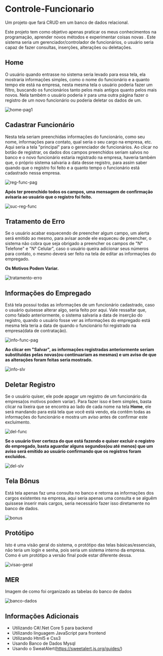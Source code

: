# Controle-Funcionario
Um projeto que fará CRUD em um banco de dados relacional.

Este projeto tem como objetivo apenas praticar os meus conhecimentos na programação, aprender novos métodos e experimentar coisas novas . Este sistema seria
um gerenciador/controlador de funcionários, o usuário seria capaz de fazer consultas, inserções, alterações ou deletações.

## Home

O usuário quando entrasse no sistema seria levado para essa tela, ela mostraria informações simples, como o nome do funcionário e a
quanto tempo ele está na empresa, nesta mesma tela o usuário poderia fazer um filtro, buscando os funcionários tanto pelos mais antigos
quanto pelos mais novos. Nela também o usuário poderia ir para uma outra página fazer o registro de um novo funcionário ou poderia deletar
os dados de um.

![home-pag1](https://user-images.githubusercontent.com/87936511/154603971-cbf35caf-002c-4489-b74c-2f13663fabf3.png)

## Cadastrar Funcionário

Nesta tela seriam preenchidas informações do funcionário, como seu nome, informações para contato, qual seria o seu cargo na empresa, etc. Aqui seria a tela "principal"
para o gerenciador de funcionários. Ao clicar no botão de registrar, os dados dos campos preenchidos seriam salvos no banco e o novo funcionário estaria registrado na empresa,
haveria também que, o próprio sistema salvaria a data desse registro, para assim saber quando que o registro foi feito e a quanto tempo o funcionário está cadastrado nessa empresa.

![reg-func-pag](https://user-images.githubusercontent.com/87936511/154781378-dd3477e8-2bea-4b86-829b-a8e22b57e415.png)

<strong>Após ter preenchido todos os campos, uma mensagem de confirmação avisaria ao usuário que o registro foi feito.</strong>
 
![suc-reg-func](https://user-images.githubusercontent.com/87936511/154604690-587f6dc2-e1f8-4bc5-879f-d5990cad43e4.png)

## Tratamento de Erro

Se o usuário acabar esquecendo de preencher algum campo, um alerta será emitido ao mesmo, para avisar aonde ele esqueceu de preencher, o sistema não cobra que seja obrigado a 
preencher os campos de "N° Telefone" e "N° Celular", caso o usuário queira adicionar seus números para contato, o mesmo deverá ser feito na tela de editar as informações do empregado.

<strong>Os Motivos Podem Variar.</strong>

![tratamento-erro](https://user-images.githubusercontent.com/87936511/154817338-7e765b26-2ace-4d0d-bc57-95a6e30e4645.png)

## Informações do Empregado

Está tela possui todas as informações de um funcionário cadastrado, caso o usuário quisesse alterar algo, seria feito por aqui. Vale ressaltar que, como falado anteriormente,
o sistema salvaria a data de inserção do registro, quando o usuário fosse ver as informações do empregado está mesma tela teria a data de quando o funcionário foi registrado na empresa(data de contratação).

![info-func-pag](https://user-images.githubusercontent.com/87936511/154781529-a489dfc0-7427-4e9d-bbf0-ee8342074438.png)

<strong> Ao clicar em "Salvar", as informações registradas anteriormente seriam substituidas pelas novas(ou continuariam as mesmas) e um aviso de que as alterações foram feitas seria mostrado.</strong>

![info-slv](https://user-images.githubusercontent.com/87936511/154781777-a774a212-de28-48dc-936c-316734ed4508.png)

## Deletar Registro

Se o usuário quiser, ele pode apagar um registro de um funcionário da empresa(os motivos podem variar). Para fazer isso é bem simples, basta clicar na lixeira que se encontra ao lado de cada nome na tela <strong>Home</strong>, ele será mandando para está tela que você está vendo, ela contêm todas as informações do funcionário e mostra um aviso antes
de confirmar este excluimento.

![del-func](https://user-images.githubusercontent.com/87936511/154781917-056289fe-dc97-4ee6-9963-248cdfb761e3.png)

<strong>Se o usuário tiver certeza do que está fazendo e quiser excluir o registro do empregado, basta aguardar alguns segundos(ou até menos) que um aviso será emitido ao usuário confirmando que os registros foram excluídos.</strong>

![del-slv](https://user-images.githubusercontent.com/87936511/154782222-7f9ba62b-de78-4aec-910f-903669f129e6.png)

## Tela Bônus

Está tela apenas faz uma consulta no banco e retorna as informações dos cargos existentes na empresa, aqui seria apenas uma consulta e se alguêm quissese inserir mais cargos,
seria necessário fazer isso diretamente no banco de dados.

![bonus](https://user-images.githubusercontent.com/87936511/154782369-020dd942-943b-4872-8108-6384351f5343.png)

## Protótipo

Isto é uma visão geral do sistema, o protótipo das telas básicas/essenciais, não teria um login e senha, pois seria um sistema interno da empresa. Como
é um protótipo a versão final pode estar diferente dessa.

![visao-geral](https://user-images.githubusercontent.com/87936511/154603028-833c86d6-1a7e-4453-b73a-f0caeabcb0dd.png)

## MER

Imagem de como foi organizado as tabelas do banco de dados

![banco-dados](https://user-images.githubusercontent.com/87936511/154782506-7b6ca7b1-1b33-4bf9-8fc7-27b071144c23.png)

## Informações Adicionais

- Utilizando C#/.Net Core 5 para backend
- Utilizando linguagem JavaScript para frontend
- Utilizando Html5 e Css3
- Usando Banco de Dados Mysql
- Usando o SweatAlert(https://sweetalert.js.org/guides/)
